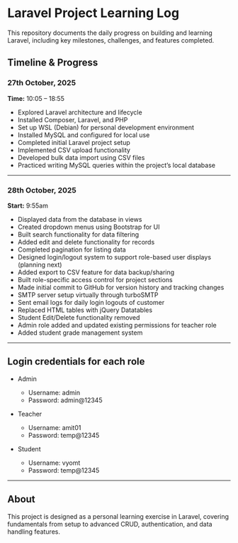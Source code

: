 # Laravel Project Learning Log

This repository documents the daily progress on building and learning Laravel, including key milestones, challenges, and features completed.

## Timeline & Progress

### 27th October, 2025

**Time:** 10:05 – 18:55

- Explored Laravel architecture and lifecycle
- Installed Composer, Laravel, and PHP
- Set up WSL (Debian) for personal development environment
- Installed MySQL and configured for local use
- Completed initial Laravel project setup
- Implemented CSV upload functionality
- Developed bulk data import using CSV files
- Practiced writing MySQL queries within the project’s local database

---

### 28th October, 2025

**Start:** 9:55am

- Displayed data from the database in views
- Created dropdown menus using Bootstrap for UI
- Built search functionality for data filtering
- Added edit and delete functionality for records
- Completed pagination for listing data
- Designed login/logout system to support role-based user displays (planning next)
- Added export to CSV feature for data backup/sharing
- Built role-specific access control for project sections
- Made initial commit to GitHub for version history and tracking changes
- SMTP server setup virtually through turboSMTP
- Sent email logs for daily login logouts of customer
- Replaced HTML tables with jQuery Datatables
- Student Edit/Delete functionality removed
- Admin role added and updated existing permissions for teacher role
- Added student grade management system
---

## Login credentials for each role

- Admin  
  - Username: admin  
  - Password: admin@12345

- Teacher  
  - Username: amit01  
  - Password: temp@12345

- Student  
  - Username: vyomt  
  - Password: temp@12345
---

## About

This project is designed as a personal learning exercise in Laravel, covering fundamentals from setup to advanced CRUD, authentication, and data handling features.


